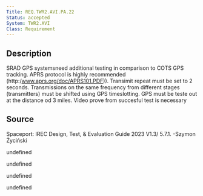 ```yaml
---
Title: REQ.TWR2.AVI.PA.22
Status: accepted
System: TWR2.AVI
Class: Requirement
---
```


## Description

SRAD GPS systemsneed additional testing in comparison to COTS GPS tracking. APRS protocol is highly recommended (http:/www.aprs.org/doc/APRS101.PDF)). Transimit repeat must be set to 2 seconds. Transmissions on the same frequency
from different stages (transmitters) must be shifted using GPS timeslotting. GPS must be teste out at the distance od 3 miles. Video prove from succesful test is necessary

## Source

Spaceport: IREC Design, Test, & Evaluation Guide 2023 V1.3/ 5.7.1. -Szymon Życiński


undefined

undefined

undefined

undefined